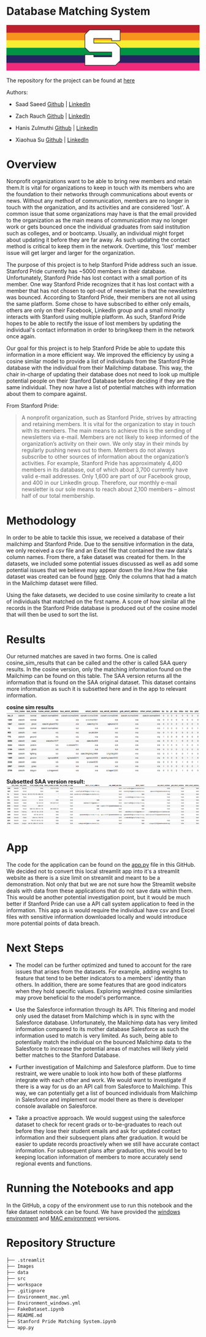 # Database Matching System

![img](./Images/stanfordpride_banner.jpg)

The repository for the project can be found at [here](https://github.com/ssaeed85/Equalithon-StanfordPride) 

Authors: 

- Saad Saeed [Github](https://github.com/ssaeed85) | [LinkedIn](https://www.linkedin.com/in/saadsaeed85/)
- Zach Rauch [Github](https://github.com/ZachRauch) | [LinkedIn](https://www.linkedin.com/in/zach-rauch/)
- Hanis Zulmuthi [Github](https://github.com/hanis-z) | [LinkedIn](https://www.linkedin.com/in/hanis-zulmuthi/)

- Xiaohua Su [Github](https://github.com/xiaohua-su) | [LinkedIn](https://www.linkedin.com/in/xiaohua-su/)
# Overview
Nonprofit organizations want to be able to bring new members and retain them.It is vital for organizations to keep in touch with its members who are the foundation to their networks through communications about events or news. Without any method of communication, members are
no longer in touch with the organization, and its activities and are considered 'lost'. A common issue that some organizations may have is that the email provided to the organization as the main means of communication may no longer work or gets bounced once the individual graduates from said institution such as colleges, and or bootcamp. Usually, an individual might forget about updating it before they are far away. As such updating the contact method is critical to keep them in the network. Overtime, this 'lost' member issue will get larger and larger for the organization.

The purpose of this project is to help Stanford Pride address such an issue. Stanford Pride currently has ~5000 members in their database. Unfortunately, Stanford Pride has lost contact with a small portion of its member. One way Stanford Pride recognizes that it has lost contact with a member that has not chosen to opt-out of newsletter is that the newsletters was bounced. According to Stanford Pride, their members are not all using the same platform. Some chose to have subscribed to either only emails, others are only on their Facebook, LinkedIn group and a small minority
interacts with Stanford using multiple platform. As such, Stanford Pride hopes to be able to rectify the issue of lost members by
updating the individual's contact information in order to bring/keep them in the network once again.

Our goal for this project is to help Stanford Pride be able to update this information in a more efficient way. We improved the efficiency by using a cosine similar model to provide a list of individuals from the Stanford Pride database with the individual from their Mailchimp database. This way, the chair in-charge of updating their database does not need to look up multiple potential people on their Stanford Database before deciding if they are the same individual. They now have a list of potential matches with information about them to compare against.

From Stanford Pride:
> A nonprofit organization, such as Stanford Pride, strives by attracting and retaining members.
> It is vital for the organization to stay in touch with its members.
> The main means to achieve this is the sending of newsletters via e-mail.
> Members are not likely to keep informed of the organization’s activity on their own. We only stay in their minds by regularly pushing news out to them.
Members do not always subscribe to other sources of information about the organization’s activities.
> For example, Stanford Pride has approximately 4,400 members in its database, out of which about 3,700 currently have valid e-mail addresses.
> Only 1,600 are part of our Facebook group, and 400 in our LinkedIn group.
> Therefore, our monthly e-mail newsletter is our sole means to reach about 2,100 members – almost half of our total membership.

# Methodology
In order to be able to tackle this issue, we received a database of their mailchimp and Stanford Pride.
Due to the sensitive information in the data, we only received a csv file and an Excel file that contained
the raw data's column names. From there, a fake dataset was created for them. In the datasets, we included some potential issues discussed as well as add some potential issues that we believe may appear down the line.How the fake dataset was created can be found [here](https://github.com/ssaeed85/Equalithon-team6/blob/main/FakeDataset.ipynb). Only the columns that had a match in the Mailchimp dataset were filled.

Using the fake datasets, we decided to use cosine similarity to create a list of individuals that matched on the first name. A score of how similar all the records in the Stanford Pride database is produced out of the cosine model that will then be used to sort the list.
# Results
Our returned matches are saved in two forms. One is called cosine_sim_results that can be called and the other is
called SAA query results.
In the cosine version, only the matching information found on the Mailchimp can be found on this table. The SAA version
returns all the information that is found on the SAA original dataset. This dataset contains more information as such it
is subsetted here and in the app to relevant information.


**cosine sim results**
![Img](./Images/cosine_sim_result.png)

**Subsetted SAA version result:**
![Img](./Images/mytable.png)

# App
The code for the application can be found on the [app.py](./app.py) file in this GitHub. We decided not to convert this local streamlit app into it's a streamlit website as there is a size limit on streamlit and meant to be a demonstration. Not only that but we are not sure how the Streamlit website deals with data from these applications that do not save data within them. This would be another potential investigation point, but it would be much better if Stanford Pride can use a API call system application to feed in the information. This app as is would require the individual have csv and Excel files with sensitive information downloaded locally and would introduce more potential points of data breach.

# Next Steps
- The model can be further optimized and tuned to account for the rare issues that arises from the datasets. For example, adding weights to feature that tend to be better indicators to a members' identity than others. In addition, there are some features that are good indicators when they hold specific values. Exploring weighted cosine similarities may prove beneficial to the model's performance.


- Use the Salesforce information through its API. This filtering and model only used the dataset from Mailchimp which is in sync with the Salesforce database. Unfortunately, the Mailchimp data has very limited information compared to its mother database Salesforce as such the information used to match is very limited. As such, being able to potentially match the individual on the bounced Mailchimp data to the Salesforce to increase the potential areas of matches will likely yield better matches to the Stanford Database.


- Further investigation of Mailchimp and Salesforce platform. Due to time restraint, we were unable to look into how both of these platforms integrate with each other and work. We would want to investigate if there is a way for us do an API call from Salesforce to Mailchimp. This way, we can potentially get a list of bounced individuals from Mailchimp in Salesforce and implement our model there as there is developer console available on Salesforce.


- Take a proactive approach. We would suggest using the salesforce dataset to check for recent grads or to-be-graduates to reach out before they lose their student emails and ask for updated contact information and their subsequent plans after graduation. It would be easier to update records proactively when we still have accurate contact information. For subsequent plans after graduation, this would be to keeping location information of members to more accurately send regional events and functions.

# Running the Notebooks and app
In the GitHub, a copy of the environment use to run this notebook and the fake dataset notebook can be found. We have provided the [windows environment](./Environment_windows.yml) and [MAC environment](./Environment_mac.yml) versions.

# Repository Structure
```
├── .streamlit
├── Images
├── data
├── src
├── workspace
├── .gitignore
├── Environment_mac.yml
├── Environment_windows.yml
├── FakeDataset.ipynb
├── README.md
├── Stanford Pride Matching System.ipynb
└── app.py


```
